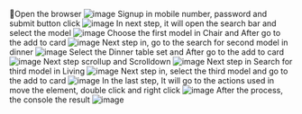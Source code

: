 Open the browser
![image](https://github.com/banupriya88701/Damro/assets/168071030/a8c792d7-dc0d-42e4-b57d-5368536dbed1)
Signup in mobile number, password and submit button click
![image](https://github.com/banupriya88701/Damro/assets/168071030/c78456b9-e38d-4c10-8461-18e98bc25841)
In next step, it will open the search bar and select the model
![image](https://github.com/banupriya88701/Damro/assets/168071030/bf53fde8-907a-4d97-afb8-9e866905bc11)
Choose the first model in Chair and After go to the add to card
![image](https://github.com/banupriya88701/Damro/assets/168071030/4e7742fe-6f3e-4660-8f77-154642b586c3)
Next step in, go to the search for second model in dinner
![image](https://github.com/banupriya88701/Damro/assets/168071030/67264024-d337-4062-8a0a-5bb573e16bd9)
Select the Dinner table set and After go to the add to card
![image](https://github.com/banupriya88701/Damro/assets/168071030/fd18f8ee-0edd-4238-bf57-1851ba39fd69)
Next step scrollup and Scrolldown 
![image](https://github.com/banupriya88701/Damro/assets/168071030/ea81efdf-2c86-4f45-96f8-8815085dfe55)
Next step in Search for third model in Living 
![image](https://github.com/banupriya88701/Damro/assets/168071030/d513b9dc-6a92-4bda-a4c0-0fc8661915b7)
Next step in, select the third model and go to the add to card
![image](https://github.com/banupriya88701/Damro/assets/168071030/5d627cfe-cc29-4644-988b-d33336c790c8)
In the last step, It will go to the actions used in move the element, double click and right click 
![image](https://github.com/banupriya88701/Damro/assets/168071030/fb534e52-90f6-4335-b1f1-75665669ad15)
After the process, the console the result
![image](https://github.com/banupriya88701/Damro/assets/168071030/015a6c8c-9e3d-4137-8bdc-fc732ca505d7)






